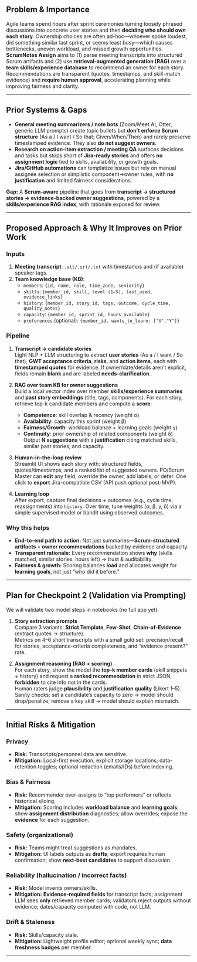 ## Problem & Importance
Agile teams spend hours after sprint ceremonies turning loosely phrased discussions into concrete user stories and then **deciding who should own each story**. Ownership choices are often ad-hoc—whoever spoke loudest, did something similar last sprint, or seems least busy—which causes bottlenecks, uneven workload, and missed growth opportunities.  
**ScrumNotes Assign** aims to (1) parse meeting transcripts into structured Scrum artifacts and (2) use **retrieval-augmented generation (RAG)** over a **team skills/experience database** to recommend an owner for each story. Recommendations are transparent (quotes, timestamps, and skill-match evidence) and **require human approval**, accelerating planning while improving fairness and clarity.

---

## Prior Systems & Gaps
- **General meeting summarizers / note bots** (Zoom/Meet AI, Otter, generic LLM prompts) create topic bullets but **don’t enforce Scrum structure** (As a / I want / So that; Given/When/Then) and rarely preserve timestamped evidence. They also **do not suggest owners**.
- **Research on action-item extraction / meeting QA** surfaces decisions and tasks but stops short of **Jira-ready stories** and offers **no assignment logic** tied to skills, availability, or growth goals.
- **Jira/GitHub automations** can templatize issues but rely on manual assignee selection or simplistic component→owner rules, with **no justification** and limited fairness considerations.

**Gap:** A **Scrum-aware** pipeline that goes from **transcript → structured stories → evidence-backed owner suggestions**, powered by a **skills/experience RAG index**, with rationale exposed for review.

---

## Proposed Approach & Why It Improves on Prior Work

### Inputs
1) **Meeting transcript**: `.vtt/.srt/.txt` with timestamps and (if available) speaker tags.  
2) **Team knowledge base (KB)**:
   - `members`: `{id, name, role, time_zone, seniority}`
   - `skills`: `{member_id, skill, level (1–5), last_used, evidence_links}`
   - `history`: `{member_id, story_id, tags, outcome, cycle_time, quality_notes}`
   - `capacity`: `{member_id, sprint_id, hours_available}`
   - `preferences` (optional): `{member_id, wants_to_learn: ["X","Y"]}`

### Pipeline
1) **Transcript → candidate stories**  
   Light NLP + LLM structuring to extract **user stories** (As a / I want / So that), **GWT acceptance criteria**, **risks**, and **action items**, each with **timestamped quotes** for evidence. If owner/date/details aren’t explicit, fields remain **blank** and are labeled **needs-clarification**.

2) **RAG over team KB for owner suggestions**  
   Build a local vector index over member **skills/experience summaries** and **past story embeddings** (title, tags, components). For each story, retrieve top-k candidate members and compute a **score**:
   - **Competence**: skill overlap & recency (weight α)  
   - **Availability**: capacity this sprint (weight β)  
   - **Fairness/Growth**: workload balance + learning goals (weight γ)  
   - **Continuity**: prior ownership of related components (weight δ)  
   Output **N suggestions** with a **justification** citing matched skills, similar past stories, and capacity.

3) **Human-in-the-loop review**  
   Streamlit UI shows each story with: structured fields, quotes/timestamps, and a ranked list of suggested owners. PO/Scrum Master can **edit** any field, override the owner, add labels, or defer. One click to **export** Jira-compatible CSV (API push optional post-MVP).

4) **Learning loop**  
   After export, capture final decisions + outcomes (e.g., cycle time, reassignments) into `history`. Over time, tune weights (α, β, γ, δ) via a simple supervised model or bandit using observed outcomes.

### Why this helps
- **End-to-end path to action:** Not just summaries—**Scrum-structured artifacts + owner recommendations** backed by evidence and capacity.  
- **Transparent rationale:** Every recommendation shows **why** (skills matched, similar stories, hours left) → trust & auditability.  
- **Fairness & growth:** Scoring balances **load** and allocates weight for **learning goals**, not just “who did it before.”  

---

## Plan for Checkpoint 2 (Validation via Prompting)
We will validate two model steps in notebooks (no full app yet):

1) **Story extraction prompts**  
   Compare 3 variants: **Strict Template**, **Few-Shot**, **Chain-of-Evidence** (extract quotes → structure).  
   Metrics on 4–6 short transcripts with a small gold set: precision/recall for stories, acceptance-criteria completeness, and “evidence present?” rate.

2) **Assignment reasoning (RAG + scoring)**  
   For each story, show the model the **top-k member cards** (skill snippets + history) and request a **ranked recommendation** in strict JSON, **forbidden** to cite info not in the cards.  
   Human raters judge **plausibility** and **justification quality** (Likert 1–5).  
   Sanity checks: set a candidate’s capacity to zero → model should drop/penalize; remove a key skill → model should explain mismatch.


---

## Initial Risks & Mitigation

### Privacy
- **Risk:** Transcripts/personnel data are sensitive.  
- **Mitigation:** Local-first execution; explicit storage locations; data-retention toggles; optional redaction (emails/IDs) before indexing.

### Bias & Fairness
- **Risk:** Recommender over-assigns to “top performers” or reflects historical siloing.  
- **Mitigation:** Scoring includes **workload balance** and **learning goals**; show **assignment distribution** diagnostics; allow overrides; expose the **evidence** for each suggestion.

### Safety (organizational)
- **Risk:** Teams might treat suggestions as mandates.  
- **Mitigation:** UI labels outputs as **drafts**; export requires human confirmation; show **next-best candidates** to support discussion.

### Reliability (hallucination / incorrect facts)
- **Risk:** Model invents owners/skills.  
- **Mitigation:** **Evidence-required fields** for transcript facts; assignment LLM sees **only** retrieved member cards; validators reject outputs without evidence; dates/capacity computed with code, not LLM.

### Drift & Staleness
- **Risk:** Skills/capacity stale.  
- **Mitigation:** Lightweight profile editor; optional weekly sync; **data freshness badges** per member.

---

